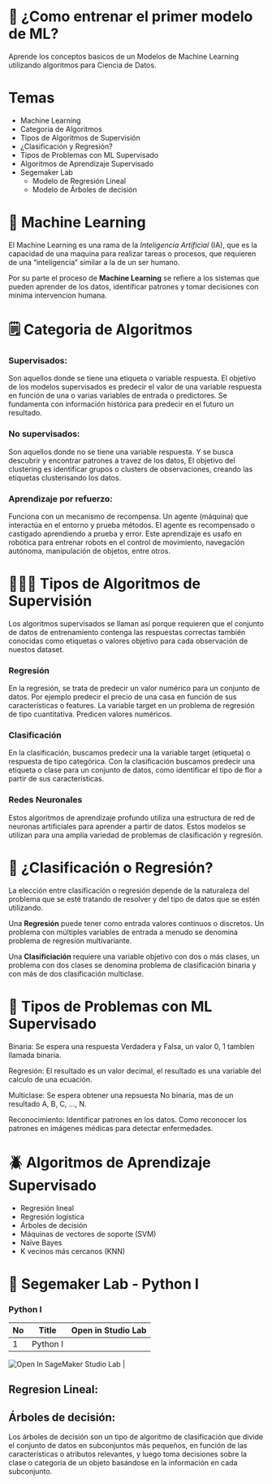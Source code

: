 # 🥷 ¿Como entrenar el primer modelo de ML?

Aprende los conceptos basicos de un Modelos de Machine Learning utilizando algoritmos para Ciencia de Datos. 

# Temas

* Machine Learning
* Categoria de Algoritmos
* Tipos de Algoritmos de Supervisión
* ¿Clasificación y Regresión?
* Tipos de Problemas con ML Supervisado
* Algoritmos de Aprendizaje Supervisado
* Segemaker Lab
   - Modelo de Regresión Lineal
   - Modelo de Árboles de decisión



# 🧠 Machine Learning

El Machine Learning es una rama de la *Inteligencia Artificial* (IA), que es la capacidad de una maquina para realizar tareas o procesos, que requieren de una “inteligencia” similar a la de un ser humano.

Por su parte el proceso de **Machine Learning** se refiere a los sistemas que pueden aprender de los datos, identificar patrones y tomar decisiones con minima intervencion humana.

# :spiral_notepad: Categoria de Algoritmos

### Supervisados:

Son aquellos donde se tiene una etiqueta o variable respuesta. El objetivo de los modelos supervisados es predecir el valor de una variable respuesta en función de una o varias variables de entrada o predictores. Se fundamenta con información histórica para predecir en el futuro un resultado.

### No supervisados: 

Son aquellos donde no se tiene una variable respuesta. Y se busca descubrir y encontrar patrones a travez de los datos, El objetivo del clustering es identificar grupos o clusters de observaciones, creando las etiquetas clusterisando los datos.

### Aprendizaje por refuerzo: 

Funciona con un mecanismo de recompensa. Un agente (máquina) que interactúa en el entorno y prueba métodos. El agente es recompensado o castigado aprendiendo a prueba y error. Este aprendizaje es usafo en robótica para entrenar robots en el control de movimiento, navegación autónoma, manipulación de objetos, entre otros.


# 👨🏻‍💻 Tipos de Algoritmos de Supervisión

Los algoritmos supervisados se llaman así porque requieren que el conjunto de datos de entrenamiento contenga las respuestas correctas también conocidas como etiquetas o valores objetivo para cada observación de nuestos dataset. 

### Regresión

En la regresión, se trata de predecir un valor numérico para un conjunto de datos. Por ejemplo predecir el precio de una casa en función de sus características o features. La variable target en un problema de regresión de tipo cuantitativa. Predicen valores numéricos. 

### Clasificación

En la clasificación, buscamos predecir una la variable target (etiqueta) o respuesta de tipo categórica. Con la clasificación buscamos predecir una etiqueta o clase para un conjunto de datos, como identificar el tipo de flor a partir de sus características. 

### Redes Neuronales

Estos algoritmos de aprendizaje profundo utiliza una estructura de red de neuronas artificiales para aprender a partir de datos. Estos modelos se utilizan para una amplia variedad de problemas de clasificación y regresión.

# 🤔 ¿Clasificación o Regresión?

La elección entre clasificación o regresión depende de la naturaleza del problema que se esté tratando de resolver y del tipo de datos que se estén utilizando.

Una **Regresión** puede tener como entrada valores continuos o discretos. Un problema con múltiples variables de entrada a menudo se denomina problema de regresión multivariante.

Una **Clasificiación** requiere una variable objetivo con dos o más clases, un problema con dos clases se denomina problema de clasificación binaria y con más de dos clasificación multiclase.


# 🎲 Tipos de Problemas con ML Supervisado

Binaria: Se espera una respuesta Verdadera y Falsa, un valor 0, 1 tambien llamada binaria.

Regresión: El resultado es un valor decimal, el resultado es una variable del calculo de una ecuación.

Multiclase: Se espera obtener una repsuesta No binaria, mas de un resultado A, B, C, ..., N. 

Reconocimiento: Identificar patrones en los datos. Como reconocer los patrones en imágenes médicas para detectar enfermedades.

# 🪲 Algoritmos de Aprendizaje Supervisado

   * Regresión lineal
   * Regresión logística
   * Árboles de decisión
   * Máquinas de vectores de soporte (SVM)
   * Naïve Bayes
   * K vecinos más cercanos (KNN) 

# :notebook: Segemaker Lab - Python I

### Python I

| No | Title | Open in Studio Lab |
|----|-------|--------------------|
|   1|Python I | <a href="https://studiolab.sagemaker.aws/import/github/org/repo/blob/master/path/to/notebook.ipynb">
   <img src="https://studiolab.sagemaker.aws/studiolab.svg" alt="Open In SageMaker Studio Lab"/>
   </a> |


## Regresion Lineal:


## Árboles de decisión:

Los árboles de decisión son un tipo de algoritmo de clasificación que divide el conjunto de datos en subconjuntos más pequeños, en función de las características o atributos relevantes, y luego toma decisiones sobre la clase o categoría de un objeto basándose en la información en cada subconjunto.

